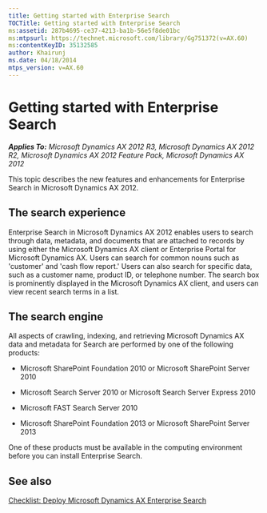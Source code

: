 ```yaml
---
title: Getting started with Enterprise Search
TOCTitle: Getting started with Enterprise Search
ms:assetid: 287b4695-ce37-4213-ba1b-56e5f8de01bc
ms:mtpsurl: https://technet.microsoft.com/library/Gg751372(v=AX.60)
ms:contentKeyID: 35132585
author: Khairunj
ms.date: 04/18/2014
mtps_version: v=AX.60
---
```


# Getting started with Enterprise Search 


_**Applies To:** Microsoft Dynamics AX 2012 R3, Microsoft Dynamics AX 2012 R2, Microsoft Dynamics AX 2012 Feature Pack, Microsoft Dynamics AX 2012_

This topic describes the new features and enhancements for Enterprise Search in Microsoft Dynamics AX 2012.

## The search experience

Enterprise Search in Microsoft Dynamics AX 2012 enables users to search through data, metadata, and documents that are attached to records by using either the Microsoft Dynamics AX client or Enterprise Portal for Microsoft Dynamics AX. Users can search for common nouns such as 'customer' and 'cash flow report.' Users can also search for specific data, such as a customer name, product ID, or telephone number. The search box is prominently displayed in the Microsoft Dynamics AX client, and users can view recent search terms in a list.

## The search engine

All aspects of crawling, indexing, and retrieving Microsoft Dynamics AX data and metadata for Search are performed by one of the following products:

  - Microsoft SharePoint Foundation 2010 or Microsoft SharePoint Server 2010

  - Microsoft Search Server 2010 or Microsoft Search Server Express 2010

  - Microsoft FAST Search Server 2010

  - Microsoft SharePoint Foundation 2013 or Microsoft SharePoint Server 2013

One of these products must be available in the computing environment before you can install Enterprise Search.

## See also

[Checklist: Deploy Microsoft Dynamics AX Enterprise Search](checklist-deploy-microsoft-dynamics-ax-enterprise-search.md)

  



